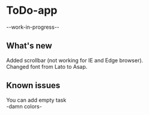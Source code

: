 # ToDo-app
--work-in-progress--

## What's new

Added scrollbar (not working for IE and Edge browser). <br />
Changed font from Lato to Asap.

## Known issues
You can add empty task <br />
-damn colors-